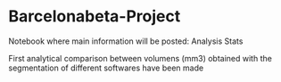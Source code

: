 # Barcelonabeta-Project
Notebook where main information will be posted: Analysis Stats

First analytical comparison between volumens (mm3) obtained with the segmentation of different softwares have been made
